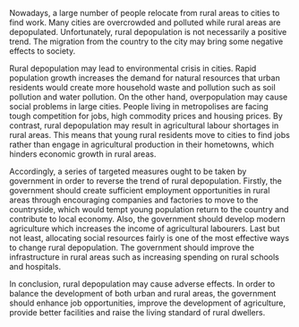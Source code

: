 Nowadays, a large number of people relocate from rural areas to cities to find work. Many cities are overcrowded and polluted while rural areas are depopulated. Unfortunately, rural depopulation is not necessarily a positive trend. The migration from the country to the city may bring some negative effects to society. 

Rural depopulation may lead to environmental crisis in cities. Rapid population growth increases the demand for natural resources that urban residents would create more household waste and pollution such as soil pollution and water pollution. On the other hand, overpopulation may cause social problems in large cities. People living in metropolises are facing tough competition for jobs, high commodity prices and housing prices. By contrast, rural depopulation may result in agricultural labour shortages in rural areas. This means that young rural residents move to cities to find jobs rather than engage in agricultural production in their hometowns, which hinders economic growth in rural areas.

Accordingly, a series of targeted measures ought to be taken by government in order to reverse the trend of rural depopulation. Firstly, the government should create sufficient employment opportunities in rural areas through encouraging companies and factories to move to the countryside, which would tempt young population return to the country and contribute to local economy. Also, the government should develop modern agriculture which increases the income of agricultural labourers. Last but not least, allocating social resources fairly is one of the most effective ways to change rural depopulation. The government should improve the infrastructure in rural areas such as increasing spending on rural schools and hospitals. 

In conclusion, rural depopulation may cause adverse effects. In order to balance the development of both urban and rural areas, the government should enhance job opportunities, improve the development of agriculture, provide better facilities and raise the living standard of rural dwellers.

